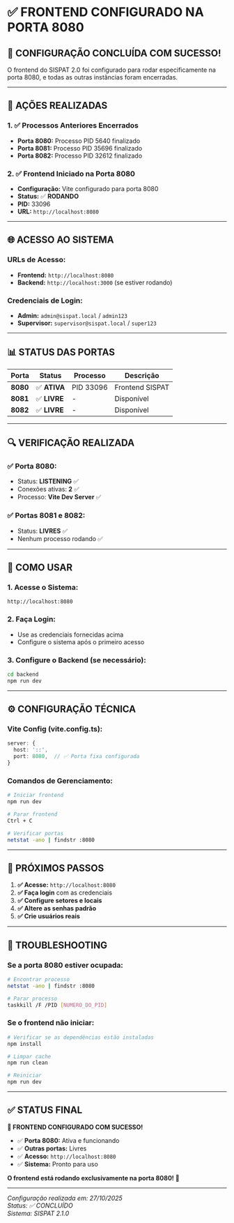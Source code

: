 # ✅ FRONTEND CONFIGURADO NA PORTA 8080

## 🎯 **CONFIGURAÇÃO CONCLUÍDA COM SUCESSO!**

O frontend do SISPAT 2.0 foi configurado para rodar especificamente na porta 8080, e todas as outras instâncias foram encerradas.

---

## 🔧 **AÇÕES REALIZADAS**

### **1. ✅ Processos Anteriores Encerrados**
- **Porta 8080:** Processo PID 5640 finalizado
- **Porta 8081:** Processo PID 35696 finalizado  
- **Porta 8082:** Processo PID 32612 finalizado

### **2. ✅ Frontend Iniciado na Porta 8080**
- **Configuração:** Vite configurado para porta 8080
- **Status:** ✅ **RODANDO**
- **PID:** 33096
- **URL:** `http://localhost:8080`

---

## 🌐 **ACESSO AO SISTEMA**

### **URLs de Acesso:**
- **Frontend:** `http://localhost:8080`
- **Backend:** `http://localhost:3000` (se estiver rodando)

### **Credenciais de Login:**
- **Admin:** `admin@sispat.local` / `admin123`
- **Supervisor:** `supervisor@sispat.local` / `super123`

---

## 📊 **STATUS DAS PORTAS**

| Porta | Status | Processo | Descrição |
|-------|--------|----------|-----------|
| **8080** | ✅ **ATIVA** | PID 33096 | Frontend SISPAT |
| **8081** | ✅ **LIVRE** | - | Disponível |
| **8082** | ✅ **LIVRE** | - | Disponível |

---

## 🔍 **VERIFICAÇÃO REALIZADA**

### **✅ Porta 8080:**
- Status: **LISTENING** ✅
- Conexões ativas: **2** ✅
- Processo: **Vite Dev Server** ✅

### **✅ Portas 8081 e 8082:**
- Status: **LIVRES** ✅
- Nenhum processo rodando ✅

---

## 🚀 **COMO USAR**

### **1. Acesse o Sistema:**
```
http://localhost:8080
```

### **2. Faça Login:**
- Use as credenciais fornecidas acima
- Configure o sistema após o primeiro acesso

### **3. Configure o Backend (se necessário):**
```bash
cd backend
npm run dev
```

---

## ⚙️ **CONFIGURAÇÃO TÉCNICA**

### **Vite Config (vite.config.ts):**
```typescript
server: {
  host: '::',
  port: 8080,  // ✅ Porta fixa configurada
}
```

### **Comandos de Gerenciamento:**
```bash
# Iniciar frontend
npm run dev

# Parar frontend
Ctrl + C

# Verificar portas
netstat -ano | findstr :8080
```

---

## 🎯 **PRÓXIMOS PASSOS**

1. **✅ Acesse:** `http://localhost:8080`
2. **✅ Faça login** com as credenciais
3. **✅ Configure setores e locais**
4. **✅ Altere as senhas padrão**
5. **✅ Crie usuários reais**

---

## 🔧 **TROUBLESHOOTING**

### **Se a porta 8080 estiver ocupada:**
```bash
# Encontrar processo
netstat -ano | findstr :8080

# Parar processo
taskkill /F /PID [NUMERO_DO_PID]
```

### **Se o frontend não iniciar:**
```bash
# Verificar se as dependências estão instaladas
npm install

# Limpar cache
npm run clean

# Reiniciar
npm run dev
```

---

## ✅ **STATUS FINAL**

**🎉 FRONTEND CONFIGURADO COM SUCESSO!**

- ✅ **Porta 8080:** Ativa e funcionando
- ✅ **Outras portas:** Livres
- ✅ **Acesso:** `http://localhost:8080`
- ✅ **Sistema:** Pronto para uso

**O frontend está rodando exclusivamente na porta 8080! 🚀**

---

*Configuração realizada em: 27/10/2025*  
*Status: ✅ CONCLUÍDO*  
*Sistema: SISPAT 2.1.0*
